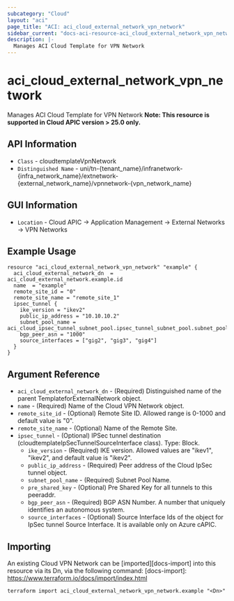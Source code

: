 ```yaml
---
subcategory: "Cloud"
layout: "aci"
page_title: "ACI: aci_cloud_external_network_vpn_network"
sidebar_current: "docs-aci-resource-aci_cloud_external_network_vpn_network"
description: |-
  Manages ACI Cloud Template for VPN Network
---
```


# aci_cloud_external_network_vpn_network #

Manages ACI Cloud Template for VPN Network
<b>Note: This resource is supported in Cloud APIC version > 25.0 only.</b>

## API Information ##

* `Class` - cloudtemplateVpnNetwork
* `Distinguished Name` - uni/tn-{tenant_name}/infranetwork-{infra_network_name}/extnetwork-{external_network_name}/vpnnetwork-{vpn_network_name}

## GUI Information ##

* `Location` -  Cloud APIC -> Application Management -> External Networks -> VPN Networks


## Example Usage ##

```hcl
resource "aci_cloud_external_network_vpn_network" "example" {
  aci_cloud_external_network_dn  = aci_cloud_external_network.example.id
  name  = "example"
  remote_site_id = "0"
  remote_site_name = "remote_site_1"
  ipsec_tunnel {
    ike_version = "ikev2"
    public_ip_address = "10.10.10.2"
    subnet_pool_name = aci_cloud_ipsec_tunnel_subnet_pool.ipsec_tunnel_subnet_pool.subnet_pool_name
    bgp_peer_asn = "1000"
    source_interfaces = ["gig2", "gig3", "gig4"]
  }
}
```

## Argument Reference ##

* `aci_cloud_external_network_dn` - (Required) Distinguished name of the parent TemplateforExternalNetwork object.
* `name` - (Required) Name of the Cloud VPN Network object.
* `remote_site_id` - (Optional) Remote Site ID. Allowed range is 0-1000 and default value is "0".
* `remote_site_name` - (Optional) Name of the Remote Site.
* `ipsec_tunnel` - (Optional) IPSec tunnel destination (cloudtemplateIpSecTunnelSourceInterface class). Type: Block.
    * `ike_version` - (Required) IKE version. Allowed values are "ikev1", "ikev2", and default value is "ikev2".
    * `public_ip_address` - (Required) Peer address of the Cloud IpSec tunnel object.
    * `subnet_pool_name` - (Required) Subnet Pool Name.
    * `pre_shared_key` - (Optional) Pre Shared Key for all tunnels to this peeraddr.
    * `bgp_peer_asn` - (Required) BGP ASN Number. A number that uniquely identifies an autonomous system.
    * `source_interfaces` - (Optional) Source Interface Ids of the object for IpSec tunnel Source Interface. It is available only on Azure cAPIC.


## Importing ##

An existing Cloud VPN Network can be [imported][docs-import] into this resource via its Dn, via the following command:
[docs-import]: https://www.terraform.io/docs/import/index.html


```
terraform import aci_cloud_external_network_vpn_network.example "<Dn>"
```